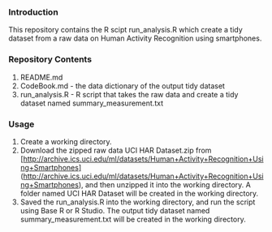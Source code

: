 ### Introduction

This repository contains the R scipt run\_analysis.R which create a tidy dataset from a raw data on Human Activity Recognition using smartphones. 

### Repository Contents

1. README.md
2. CodeBook.md - the data dictionary of the output tidy dataset
3. run\_analysis.R - R script that takes the raw data and create a tidy dataset named summary\_measurement.txt

### Usage

1. Create a working directory.
2. Download the zipped raw data UCI HAR Dataset.zip from [http://archive.ics.uci.edu/ml/datasets/Human+Activity+Recognition+Using+Smartphones] (http://archive.ics.uci.edu/ml/datasets/Human+Activity+Recognition+Using+Smartphones), and then unzipped it into the working directory. A folder named UCI HAR Dataset will be created in the working directory.
3. Saved the run_analysis.R into the working directory, and run the script using Base R or R Studio. The output tidy dataset named summary\_measurement.txt will be created in the working directory.
